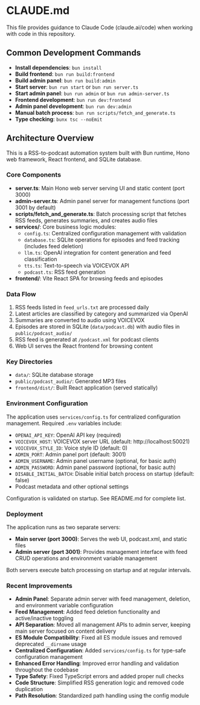# CLAUDE.md

This file provides guidance to Claude Code (claude.ai/code) when working with code in this repository.

## Common Development Commands

- **Install dependencies**: `bun install`
- **Build frontend**: `bun run build:frontend`
- **Build admin panel**: `bun run build:admin`
- **Start server**: `bun run start` or `bun run server.ts`
- **Start admin panel**: `bun run admin` or `bun run admin-server.ts`
- **Frontend development**: `bun run dev:frontend`
- **Admin panel development**: `bun run dev:admin`
- **Manual batch process**: `bun run scripts/fetch_and_generate.ts`
- **Type checking**: `bunx tsc --noEmit`

## Architecture Overview

This is a RSS-to-podcast automation system built with Bun runtime, Hono web framework, React frontend, and SQLite database.

### Core Components

- **server.ts**: Main Hono web server serving UI and static content (port 3000)
- **admin-server.ts**: Admin panel server for management functions (port 3001 by default)
- **scripts/fetch_and_generate.ts**: Batch processing script that fetches RSS feeds, generates summaries, and creates audio files
- **services/**: Core business logic modules:
  - `config.ts`: Centralized configuration management with validation
  - `database.ts`: SQLite operations for episodes and feed tracking (includes feed deletion)
  - `llm.ts`: OpenAI integration for content generation and feed classification
  - `tts.ts`: Text-to-speech via VOICEVOX API
  - `podcast.ts`: RSS feed generation
- **frontend/**: Vite React SPA for browsing feeds and episodes

### Data Flow

1. RSS feeds listed in `feed_urls.txt` are processed daily
2. Latest articles are classified by category and summarized via OpenAI
3. Summaries are converted to audio using VOICEVOX
4. Episodes are stored in SQLite (`data/podcast.db`) with audio files in `public/podcast_audio/`
5. RSS feed is generated at `/podcast.xml` for podcast clients
6. Web UI serves the React frontend for browsing content

### Key Directories

- `data/`: SQLite database storage
- `public/podcast_audio/`: Generated MP3 files
- `frontend/dist/`: Built React application (served statically)

### Environment Configuration

The application uses `services/config.ts` for centralized configuration management. Required `.env` variables include:
- `OPENAI_API_KEY`: OpenAI API key (required)
- `VOICEVOX_HOST`: VOICEVOX server URL (default: http://localhost:50021)
- `VOICEVOX_STYLE_ID`: Voice style ID (default: 0)
- `ADMIN_PORT`: Admin panel port (default: 3001)
- `ADMIN_USERNAME`: Admin panel username (optional, for basic auth)
- `ADMIN_PASSWORD`: Admin panel password (optional, for basic auth)
- `DISABLE_INITIAL_BATCH`: Disable initial batch process on startup (default: false)
- Podcast metadata and other optional settings

Configuration is validated on startup. See README.md for complete list.

### Deployment

The application runs as two separate servers:
- **Main server (port 3000)**: Serves the web UI, podcast.xml, and static files
- **Admin server (port 3001)**: Provides management interface with feed CRUD operations and environment variable management

Both servers execute batch processing on startup and at regular intervals.

### Recent Improvements

- **Admin Panel**: Separate admin server with feed management, deletion, and environment variable configuration
- **Feed Management**: Added feed deletion functionality and active/inactive toggling
- **API Separation**: Moved all management APIs to admin server, keeping main server focused on content delivery
- **ES Module Compatibility**: Fixed all ES module issues and removed deprecated `__dirname` usage
- **Centralized Configuration**: Added `services/config.ts` for type-safe configuration management
- **Enhanced Error Handling**: Improved error handling and validation throughout the codebase
- **Type Safety**: Fixed TypeScript errors and added proper null checks
- **Code Structure**: Simplified RSS generation logic and removed code duplication
- **Path Resolution**: Standardized path handling using the config module
